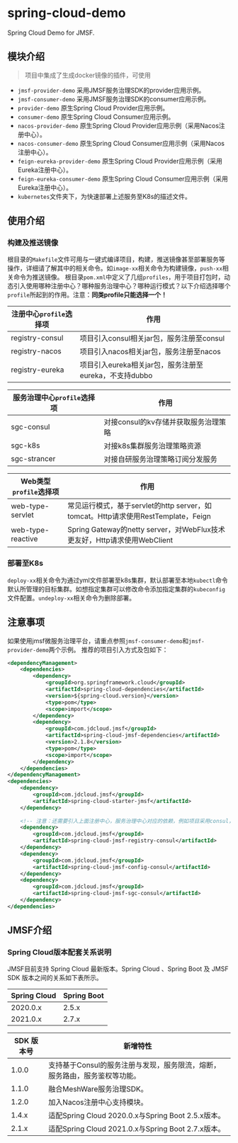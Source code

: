 # spring-cloud-demo
Spring Cloud Demo for JMSF.

## 模块介绍
> 项目中集成了生成docker镜像的插件，可使用
- `jmsf-provider-demo` 采用JMSF服务治理SDK的provider应用示例。
- `jmsf-consumer-demo` 采用JMSF服务治理SDK的consumer应用示例。
- `provider-demo` 原生Spring Cloud Provider应用示例。
- `consumer-demo` 原生Spring Cloud Consumer应用示例。
- `nacos-provider-demo` 原生Spring Cloud Provider应用示例（采用Nacos注册中心）。
- `nacos-consumer-demo` 原生Spring Cloud Consumer应用示例（采用Nacos注册中心）。
- `feign-eureka-provider-demo` 原生Spring Cloud Provider应用示例（采用Eureka注册中心）。
- `feign-eureka-consumer-demo` 原生Spring Cloud Consumer应用示例（采用Eureka注册中心）。
- `kubernetes`文件夹下，为快速部署上述服务至K8s的描述文件。

## 使用介绍

### 构建及推送镜像
根目录的`Makefile`文件可用与一键式编译项目，构建，推送镜像甚至部署服务等操作，详细请了解其中的相关命令。如`image-xx`相关命令为构建镜像，`push-xx`相关命令为推送镜像。
根目录`pom.xml`中定义了几组`profiles`，用于项目打包时，动态引入使用哪种注册中心？哪种服务治理中心？哪种运行模式？以下介绍选择哪个`profile`所起到的作用。注意：**同类profile只能选择一个！**

| 注册中心`profile`选择项 | 作用                                                   |
|------------------| ------------------------------------------------------ |
| registry-consul  | 项目引入consul相关jar包，服务注册至consul              |
| registry-nacos   | 项目引入nacos相关jar包，服务注册至nacos                |
| registry-eureka  | 项目引入eureka相关jar包，服务注册至eureka，不支持dubbo |

| 服务治理中心`profile`选择项 | 作用                                 |
| --------------------------- | ------------------------------------ |
| sgc-consul                  | 对接consul的kv存储并获取服务治理策略 |
| sgc-k8s                     | 对接k8s集群服务治理策略资源          |
| sgc-strancer                | 对接自研服务治理策略订阅分发服务     |

| Web类型`profile`选择项 | 作用                                                         |
|-------------------| ------------------------------------------------------------ |
| web-type-servlet  | 常见运行模式，基于servlet的http server，如tomcat。Http请求使用RestTemplate，Feign |
| web-type-reactive | Spring Gateway的netty server，对WebFlux技术更友好，Http请求使用WebClient |

### 部署至K8s

`deploy-xx`相关命令为通过yml文件部署至k8s集群，默认部署至本地`kubectl`命令默认所管理的目标集群。如想指定集群可以修改命令添加指定集群的`kubeconfig`文件配置。`undeploy-xx`相关命令为删除部署。

## 注意事项
如果使用jmsf微服务治理平台，请重点参照`jmsf-consumer-demo`和`jmsf-provider-demo`两个示例。
推荐的项目引入方式及包如下：
```xml
<dependencyManagement>
    <dependencies>
        <dependency>
            <groupId>org.springframework.cloud</groupId>
            <artifactId>spring-cloud-dependencies</artifactId>
            <version>${spring-cloud.version}</version>
            <type>pom</type>
            <scope>import</scope>
        </dependency>
        <dependency>
            <groupId>com.jdcloud.jmsf</groupId>
            <artifactId>spring-cloud-jmsf-dependencies</artifactId>
            <version>2.1.8</version>
            <type>pom</type>
            <scope>import</scope>
        </dependency>
    </dependencies>
</dependencyManagement>
<dependencies>
    <dependency>
        <groupId>com.jdcloud.jmsf</groupId>
        <artifactId>spring-cloud-starter-jmsf</artifactId>
    </dependency>
    
    <!-- 注意：还需要引入上面注册中心，服务治理中心对应的依赖，例如项目采用consul，则需要添加registry-consul，sgc-consul对应的profile中所引用的依赖包 -->
    <dependency>
        <groupId>com.jdcloud.jmsf</groupId>
        <artifactId>spring-cloud-jmsf-registry-consul</artifactId>
    </dependency>
    <dependency>
        <groupId>com.jdcloud.jmsf</groupId>
        <artifactId>spring-cloud-jmsf-config-consul</artifactId>
    </dependency>
    <dependency>
        <groupId>com.jdcloud.jmsf</groupId>
        <artifactId>spring-cloud-jmsf-sgc-consul</artifactId>
    </dependency>
</dependencies>

```

## JMSF介绍

### Spring Cloud版本配套关系说明
JMSF目前支持 Spring Cloud 最新版本。Spring Cloud 、Spring Boot 及 JMSF SDK 版本之间的关系如下表所示。

| Spring Cloud | Spring Boot |
| ------------ | ----------- |
| 2020.0.x     | 2.5.x       |
| 2021.0.x     | 2.7.x       |

| SDK 版本号 | 新增特性                                                     |
|---------| ------------------------------------------------------------ |
| 1.0.0   | 支持基于Consul的服务注册与发现，服务限流，熔断，服务路由，服务鉴权等功能。 |
| 1.1.0   | 融合MeshWare服务治理SDK。                                    |
| 1.2.0   | 加入Nacos注册中心支持模块。                                  |
| 1.4.x   | 适配Spring Cloud 2020.0.x与Spring Boot 2.5.x版本。           |
| 2.1.x   | 适配Spring Cloud 2021.0.x与Spring Boot 2.7.x版本。           |